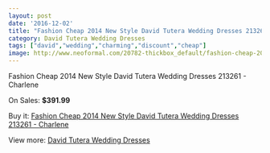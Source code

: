 ```yaml
---
layout: post
date: '2016-12-02'
title: "Fashion Cheap 2014 New Style David Tutera Wedding Dresses 213261 - Charlene"
category: David Tutera Wedding Dresses
tags: ["david","wedding","charming","discount","cheap"]
image: http://www.neoformal.com/20782-thickbox_default/fashion-cheap-2014-new-style-david-tutera-wedding-dresses-213261-charlene.jpg
---
```

Fashion Cheap 2014 New Style David Tutera Wedding Dresses 213261 - Charlene

On Sales: **$391.99**
<a href="https://www.neoformal.com/en/david-tutera-wedding-dresses-2014/6669-fashion-cheap-2014-new-style-david-tutera-wedding-dresses-213261-charlene.html"><amp-img layout="responsive" width="600" height="600" src="//www.neoformal.com/20782-thickbox_default/fashion-cheap-2014-new-style-david-tutera-wedding-dresses-213261-charlene.jpg" alt="Fashion Cheap 2014 New Style David Tutera Wedding Dresses 213261 - Charlene 0" /></a>
<a href="https://www.neoformal.com/en/david-tutera-wedding-dresses-2014/6669-fashion-cheap-2014-new-style-david-tutera-wedding-dresses-213261-charlene.html"><amp-img layout="responsive" width="600" height="600" src="//www.neoformal.com/20783-thickbox_default/fashion-cheap-2014-new-style-david-tutera-wedding-dresses-213261-charlene.jpg" alt="Fashion Cheap 2014 New Style David Tutera Wedding Dresses 213261 - Charlene 1" /></a>

Buy it: [Fashion Cheap 2014 New Style David Tutera Wedding Dresses 213261 - Charlene](https://www.neoformal.com/en/david-tutera-wedding-dresses-2014/6669-fashion-cheap-2014-new-style-david-tutera-wedding-dresses-213261-charlene.html "Fashion Cheap 2014 New Style David Tutera Wedding Dresses 213261 - Charlene")

View more: [David Tutera Wedding Dresses](https://www.neoformal.com/en/97-david-tutera-wedding-dresses-2014 "David Tutera Wedding Dresses")